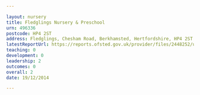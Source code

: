 ```yaml
---

layout: nursery
title: Fledglings Nursery & Preschool
urn: 496336
postcode: HP4 2ST
address: Fledglings, Chesham Road, Berkhamsted, Hertfordshire, HP4 2ST
latestReportUrl: https://reports.ofsted.gov.uk/provider/files/2448252/urn/496336.pdf
teaching: 0
development: 0
leadership: 2
outcomes: 0
overall: 2
date: 19/12/2014

---
```

